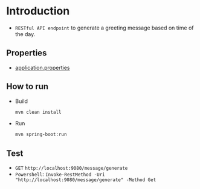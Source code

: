 # Introduction
- `RESTful API endpoint` to generate a greeting message based on time of the day.
## Properties
- [application.properties](src/main/resources/application.properties)
## How to run
- Build 
  ```bash
  mvn clean install
  ```
- Run
  ```bash
  mvn spring-boot:run
  ```
## Test
- `GET` `http://localhost:9080/message/generate` 
- `Powershell`: `Invoke-RestMethod -Uri "http://localhost:9080/message/generate" -Method Get`
